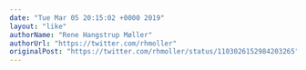 ```yaml
---
date: "Tue Mar 05 20:15:02 +0000 2019"
layout: "like"
authorName: "Rene Hangstrup Møller"
authorUrl: "https://twitter.com/rhmoller"
originalPost: "https://twitter.com/rhmoller/status/1103026152984203265"
---
```

